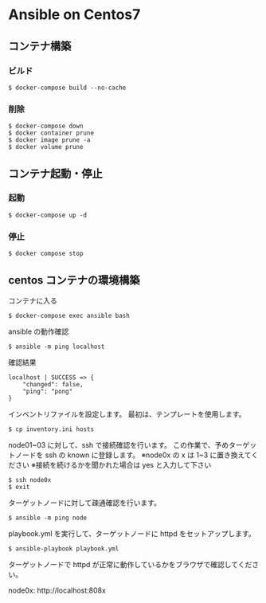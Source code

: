 # Ansible on Centos7

## コンテナ構築

### ビルド

```
$ docker-compose build --no-cache
```

### 削除

```
$ docker-compose down
$ docker container prune
$ docker image prune -a
$ docker volume prune
```

## コンテナ起動・停止

### 起動

```
$ docker-compose up -d
```

### 停止

```
$ docker compose stop
```

## centos コンテナの環境構築

コンテナに入る

```
$ docker-compose exec ansible bash
```

ansible の動作確認

```
$ ansible -m ping localhost
```

確認結果

```
localhost | SUCCESS => {
    "changed": false,
    "ping": "pong"
}
```

インベントリファイルを設定します。
最初は、テンプレートを使用します。

```
$ cp inventory.ini hosts
```

node01~03 に対して、ssh で接続確認を行います。
この作業で、予めターゲットノードを ssh の known に登録します。
※node0x の x は 1~3 に置き換えてください
※接続を続けるかを聞かれた場合は yes と入力して下さい

```
$ ssh node0x
$ exit
```

ターゲットノードに対して疎通確認を行います。

```
$ ansible -m ping node
```

playbook.yml を実行して、ターゲットノードに httpd をセットアップします。

```
$ ansible-playbook playbook.yml
```

ターゲットノードで httpd が正常に動作しているかをブラウザで確認してください。

node0x: http://localhost:808x
